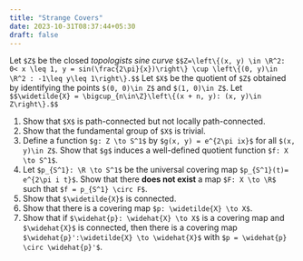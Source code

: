 ```yaml
---
title: "Strange Covers"
date: 2023-10-31T08:37:44+05:30
draft: false
---
```


Let `$Z$` be the closed _topologists sine curve_ `$$Z=\left\{(x, y) \in \R^2: 0< x \leq 1, y = sin(\frac{2\pi}{x})\right\} \cup \left\{(0, y)\in \R^2 : -1\leq y\leq 1\right\}.$$` Let `$X$` be the quotient of `$Z$` obtained by identifying the points `$(0, 0)\in Z$` and `$(1, 0)\in Z$`. Let `$$\widetilde{X} = \bigcup_{n\in\Z}\left\{(x + n, y): (x, y)\in Z\right\}.$$`

1. Show that `$X$` is path-connected but not locally path-connected.
2. Show that the fundamental group of `$X$` is trivial.
3. Define a function `$g: Z \to S^1$` by `$g(x, y) = e^{2\pi ix}$` for all `$(x, y)\in Z$`. Show that `$g$` induces a well-defined quotient function `$f: X \to S^1$`.
4. Let `$p_{S^1}: \R \to S^1$` be the universal covering map `$p_{S^1}(t)= e^{2\pi i t}$`. Show that there __does not exist__ a map `$F: X \to \R$` such that `$f = p_{S^1} \circ F$`.
5. Show that `$\widetilde{X}$` is connected.
6. Show that there is a covering map `$p: \widetilde{X} \to X$`.
7. Show that if `$\widehat{p}: \widehat{X} \to X$` is a covering map and `$\widehat{X}$` is connected, then there is a covering map `$\widehat{p}':\widetilde{X} \to \widehat{X}$` with `$p = \widehat{p} \circ \widehat{p}'$`.